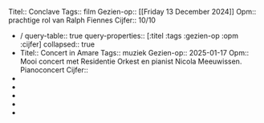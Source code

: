 Titel:: Conclave
Tags:: film
Gezien-op:: [[Friday 13 December 2024]] 
Opm:: prachtige rol van Ralph Fiennes 
Cijfer:: 10/10

- /
  query-table:: true
  query-properties:: [:titel :tags :gezien-op :opm :cijfer]
  collapsed:: true
- Titel:: Concert in Amare
  Tags:: muziek
  Gezien-op:: 2025-01-17
  Opm:: Mooi concert met Residentie Orkest en pianist Nicola Meeuwissen. Pianoconcert
  Cijfer::
-
-
-
-
-